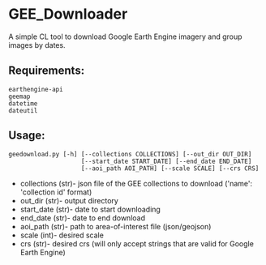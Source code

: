 # GEE_Downloader
A simple CL tool to download Google Earth Engine imagery and group images by dates. 

## Requirements:
```
earthengine-api
geemap
datetime
dateutil
```

## Usage:
```
geedownload.py [-h] [--collections COLLECTIONS] [--out_dir OUT_DIR]
                    [--start_date START_DATE] [--end_date END_DATE]
                    [--aoi_path AOI_PATH] [--scale SCALE] [--crs CRS]
```
* collections (str)-  json file of the GEE collections to download ('name': 'collection id' format)
* out_dir (str)-      output directory
* start_date (str)-   date to start downloading
* end_date (str)-     date to end download
* aoi_path (str)-     path to area-of-interest file (json/geojson)
* scale (int)-        desired scale
* crs (str)-          desired crs (will only accept strings that are valid for Google Earth Engine)

